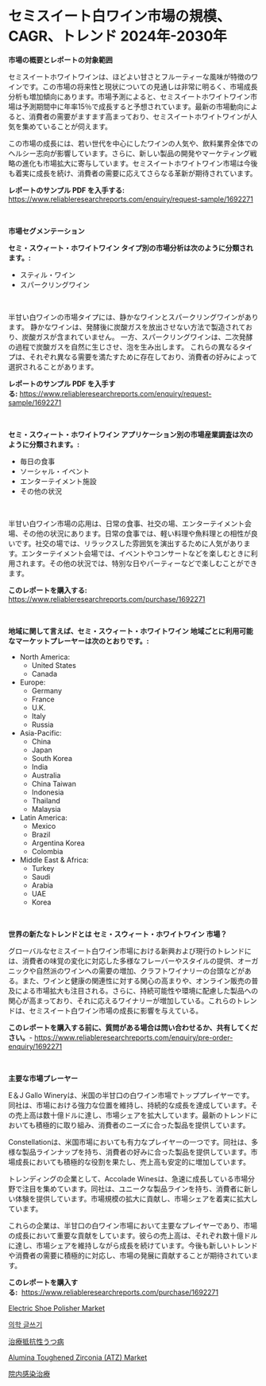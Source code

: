 <p><h1>セミスイート白ワイン市場の規模、CAGR、トレンド 2024年-2030年</h1></p><p><strong>市場の概要とレポートの対象範囲</strong></p>
<p><p>セミスイートホワイトワインは、ほどよい甘さとフルーティーな風味が特徴のワインです。この市場の将来性と現状についての見通しは非常に明るく、市場成長分析も増加傾向にあります。市場予測によると、セミスイートホワイトワイン市場は予測期間中に年率15％で成長すると予想されています。最新の市場動向によると、消費者の需要がますます高まっており、セミスイートホワイトワインが人気を集めていることが伺えます。</p><p>この市場の成長には、若い世代を中心にしたワインの人気や、飲料業界全体でのヘルシー志向が影響しています。さらに、新しい製品の開発やマーケティング戦略の進化も市場拡大に寄与しています。セミスイートホワイトワイン市場は今後も着実に成長を続け、消費者の需要に応えてさらなる革新が期待されています。</p></p>
<p><strong>レポートのサンプル PDF を入手する:</strong> <a href="https://www.reliableresearchreports.com/enquiry/request-sample/1692271">https://www.reliableresearchreports.com/enquiry/request-sample/1692271</a></p>
<p>&nbsp;</p>
<p><strong>市場セグメンテーション</strong></p>
<p><strong>セミ・スウィート・ホワイトワイン タイプ別の市場分析は次のように分類されます。:</strong></p>
<p><ul><li>スティル・ワイン</li><li>スパークリングワイン</li></ul></p>
<p>&nbsp;</p>
<p><p>半甘い白ワインの市場タイプには、静かなワインとスパークリングワインがあります。 静かなワインは、発酵後に炭酸ガスを放出させない方法で製造されており、炭酸ガスが含まれていません。 一方、スパークリングワインは、二次発酵の過程で炭酸ガスを自然に生じさせ、泡を生み出します。 これらの異なるタイプは、それぞれ異なる需要を満たすために存在しており、消費者の好みによって選択されることがあります。</p></p>
<p><strong>レポートのサンプル PDF を入手する:</strong>&nbsp;<a href="https://www.reliableresearchreports.com/enquiry/request-sample/1692271">https://www.reliableresearchreports.com/enquiry/request-sample/1692271</a></p>
<p>&nbsp;</p>
<p><strong> セミ・スウィート・ホワイトワイン アプリケーション別の市場産業調査は次のように分類されます。:</strong></p>
<p><ul><li>毎日の食事</li><li>ソーシャル・イベント</li><li>エンターテイメント施設</li><li>その他の状況</li></ul></p>
<p>&nbsp;</p>
<p><p>半甘い白ワイン市場の応用は、日常の食事、社交の場、エンターテイメント会場、その他の状況にあります。日常の食事では、軽い料理や魚料理との相性が良いです。社交の場では、リラックスした雰囲気を演出するために人気があります。エンターテイメント会場では、イベントやコンサートなどを楽しむときに利用されます。その他の状況では、特別な日やパーティーなどで楽しむことができます。</p></p>
<p><strong>このレポートを購入する:</strong>&nbsp; <a href="https://www.reliableresearchreports.com/purchase/1692271">https://www.reliableresearchreports.com/purchase/1692271</a></p>
<p>&nbsp;</p>
<p><strong>地域に関して言えば、セミ・スウィート・ホワイトワイン 地域ごとに利用可能なマーケットプレーヤーは次のとおりです。:</strong></p>
<p><ul>
    <li>
        North America:
        <ul>
            <li>United States</li>
            <li>Canada</li>
        </ul>
    </li>
    <li>
        Europe:
        <ul>
            <li>Germany</li>
            <li>France</li>
            <li>U.K.</li>
            <li>Italy</li>
            <li>Russia</li>
        </ul>
    </li>
    <li>
        Asia-Pacific:
        <ul>
            <li>China</li>
            <li>Japan</li>
            <li>South Korea</li>
            <li>India</li>
            <li>Australia</li>
            <li>China Taiwan</li>
            <li>Indonesia</li>
            <li>Thailand</li>
            <li>Malaysia</li>
        </ul>
    </li>
    <li>
        Latin America:
        <ul>
            <li>Mexico</li>
            <li>Brazil</li>
            <li>Argentina Korea</li>
            <li>Colombia</li>
        </ul>
    </li>
    <li>
        Middle East & Africa:
        <ul>
            <li>Turkey</li>
            <li>Saudi</li>
            <li>Arabia</li>
            <li>UAE</li>
            <li>Korea</li>
        </ul>
    </li>
    </ul></p>
<p>&nbsp;</p>
<p><strong>世界の新たなトレンドとは セミ・スウィート・ホワイトワイン 市場？</strong></p>
<p><p>グローバルなセミスイート白ワイン市場における新興および現行のトレンドには、消費者の味覚の変化に対応した多様なフレーバーやスタイルの提供、オーガニックや自然派のワインへの需要の増加、クラフトワイナリーの台頭などがある。また、ワインと健康の関連性に対する関心の高まりや、オンライン販売の普及による市場拡大も注目される。さらに、持続可能性や環境に配慮した製品への関心が高まっており、それに応えるワイナリーが増加している。これらのトレンドは、セミスイート白ワイン市場の成長に影響を与えている。</p></p>
<p><strong>このレポートを購入する前に、質問がある場合は問い合わせるか、共有してください。</strong>- <a href="https://www.reliableresearchreports.com/enquiry/pre-order-enquiry/1692271">https://www.reliableresearchreports.com/enquiry/pre-order-enquiry/1692271</a></p>
<p>&nbsp;</p>
<p><strong>主要な市場プレーヤー</strong></p>
<p><p>E＆J Gallo Wineryは、米国の半甘口の白ワイン市場でトッププレイヤーです。同社は、市場における強力な位置を維持し、持続的な成長を達成しています。その売上高は数十億ドルに達し、市場シェアを拡大しています。最新のトレンドにおいても積極的に取り組み、消費者のニーズに合った製品を提供しています。</p><p>Constellationは、米国市場においても有力なプレイヤーの一つです。同社は、多様な製品ラインナップを持ち、消費者の好みに合った製品を提供しています。市場成長においても積極的な役割を果たし、売上高も安定的に増加しています。</p><p>トレンディングの企業として、Accolade Winesは、急速に成長している市場分野で注目を集めています。同社は、ユニークな製品ラインを持ち、消費者に新しい体験を提供しています。市場規模の拡大に貢献し、市場シェアを着実に拡大しています。</p><p>これらの企業は、半甘口の白ワイン市場において主要なプレイヤーであり、市場の成長において重要な貢献をしています。彼らの売上高は、それぞれ数十億ドルに達し、市場シェアを維持しながら成長を続けています。今後も新しいトレンドや消費者の需要に積極的に対応し、市場の発展に貢献することが期待されています。</p></p>
<p><strong>このレポートを購入する:</strong>&nbsp;&nbsp;<a href="https://www.reliableresearchreports.com/purchase/1692271">https://www.reliableresearchreports.com/purchase/1692271</a></p>
<p><p><a href="https://view.publitas.com/reportprime-1/electric-shoe-polisher-market-size-furnishes-valuable-information-encompassing-market-share-market-trends-and-projections-spanning-from-2024-to-2031/">Electric Shoe Polisher Market</a></p><p><a href="https://medium.com/@sarissaschmalingtr6fz2739/2024-2031-%EA%B8%B0%EA%B0%84%EC%9D%84-%EC%9C%84%ED%95%9C-%EC%9D%98%ED%95%99-%EA%B8%80%EC%93%B0%EA%B8%B0-%EC%8B%9C%EC%9E%A5-%EB%8F%99%ED%96%A5%EA%B3%BC-%EC%8B%9C%EC%9E%A5-%EB%B6%84%EC%84%9D-%EC%98%88%EC%B8%A1-c71f94243b4c">의학 글쓰기</a></p><p><a href="https://medium.com/@darniecejuarezlvzuvvkzbus/%E6%B2%BB%E7%99%82%E6%8A%B5%E6%8A%97%E6%80%A7%E3%81%86%E3%81%A4%E7%97%85%E3%81%AE%E5%B8%82%E5%A0%B4%E5%88%86%E6%9E%90-%E3%81%9D%E3%81%AEcagr-%E5%B8%82%E5%A0%B4%E3%82%BB%E3%82%B0%E3%83%A1%E3%83%B3%E3%83%86%E3%83%BC%E3%82%B7%E3%83%A7%E3%83%B3-%E3%81%8A%E3%82%88%E3%81%B3%E3%82%B0%E3%83%AD%E3%83%BC%E3%83%90%E3%83%AB%E6%A5%AD%E7%95%8C%E6%A6%82%E8%A6%81-89aebbfc57cf">治療抵抗性うつ病</a></p><p><a href="https://picayune-night-cbd.notion.site/Global-Alumina-Toughened-Zirconia-ATZ-Market-by-Types-Applications-and-Major-Players-with-Regio-7fb4ad77b6e442d49959a4291d2acbe7">Alumina Toughened Zirconia (ATZ) Market</a></p><p><a href="https://medium.com/@darniecejuarezlvzuvvkzbus/%E9%99%A2%E5%86%85%E6%84%9F%E6%9F%93%E6%B2%BB%E7%99%82%E5%B8%82%E5%A0%B4%E5%B1%95%E6%9C%9B-%E7%94%A3%E6%A5%AD%E6%A6%82%E8%A6%81%E3%81%A8%E4%BA%88%E6%B8%AC-2024%E5%B9%B4%E3%81%8B%E3%82%892031%E5%B9%B4-606f6f1b3cb8">院内感染治療</a></p></p>